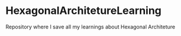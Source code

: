 # HexagonalArchitetureLearning
 Repository where I save all my learnings about Hexagonal Architeture
